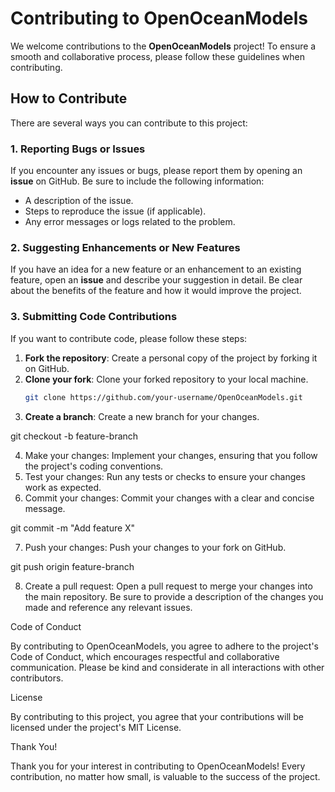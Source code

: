 # Contributing to OpenOceanModels

We welcome contributions to the **OpenOceanModels** project! To ensure a smooth and collaborative process, please follow these guidelines when contributing.

## How to Contribute

There are several ways you can contribute to this project:

### 1. Reporting Bugs or Issues
If you encounter any issues or bugs, please report them by opening an **issue** on GitHub. Be sure to include the following information:
- A description of the issue.
- Steps to reproduce the issue (if applicable).
- Any error messages or logs related to the problem.

### 2. Suggesting Enhancements or New Features
If you have an idea for a new feature or an enhancement to an existing feature, open an **issue** and describe your suggestion in detail. Be clear about the benefits of the feature and how it would improve the project.

### 3. Submitting Code Contributions
If you want to contribute code, please follow these steps:

1. **Fork the repository**: Create a personal copy of the project by forking it on GitHub.
2. **Clone your fork**: Clone your forked repository to your local machine.
   ```bash
   git clone https://github.com/your-username/OpenOceanModels.git
3. **Create a branch**: Create a new branch for your changes.

git checkout -b feature-branch

4. Make your changes: Implement your changes, ensuring that you follow the project's coding conventions.
5. Test your changes: Run any tests or checks to ensure your changes work as expected.
6. Commit your changes: Commit your changes with a clear and concise message.

git commit -m "Add feature X"

7. Push your changes: Push your changes to your fork on GitHub.

git push origin feature-branch

8. Create a pull request: Open a pull request to merge your changes into the main repository. Be sure to provide a description of the changes you made and reference any relevant issues.

Code of Conduct

By contributing to OpenOceanModels, you agree to adhere to the project's Code of Conduct, which encourages respectful and collaborative communication. Please be kind and considerate in all interactions with other contributors.

License

By contributing to this project, you agree that your contributions will be licensed under the project's MIT License.

Thank You!

Thank you for your interest in contributing to OpenOceanModels! Every contribution, no matter how small, is valuable to the success of the project.